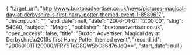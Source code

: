 {
  "target_url": "http://www.buxtonadvertiser.co.uk/news/pictures-magical-day-at-derbyshire-s-first-harry-potter-themed-event-1-8589617", 
  "description": "", 
  "end_date": null, 
  "date": "2006-01-01T12:00:00", 
  "slug": 54640, 
  "subject": "Magic", 
  "publisher": "buxtonadvertiser.co.uk", 
  "open_access": false, 
  "title": "Buxton Advertiser: Magical day at Derbyshire\u2019s first Harry Potter themed event", 
  "record_id": "20060101T120000//FRY9TqO8QWSbC36d76JoQ==", 
  "start_date": null
}

